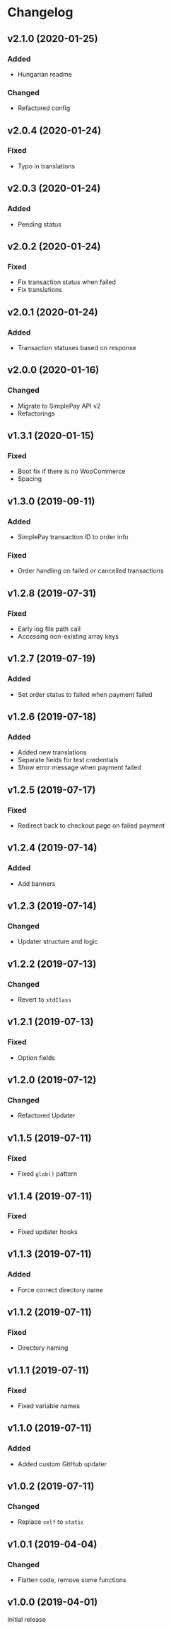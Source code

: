 # Changelog

## v2.1.0 (2020-01-25)
### Added
- Hungarian readme
### Changed
- Refactored config

## v2.0.4 (2020-01-24)
### Fixed
- Typo in translations

## v2.0.3 (2020-01-24)
### Added
- Pending status

## v2.0.2 (2020-01-24)
### Fixed
- Fix transaction status when failed
- Fix translations

## v2.0.1 (2020-01-24)
### Added
- Transaction statuses based on response

## v2.0.0 (2020-01-16)
### Changed
- Migrate to SimplePay API v2
- Refactorings

## v1.3.1 (2020-01-15)
### Fixed
- Boot fix if there is no WooCommerce
- Spacing

## v1.3.0 (2019-09-11)
### Added
- SimplePay transaction ID to order info
### Fixed
- Order handling on failed or cancelled transactions

## v1.2.8 (2019-07-31)
### Fixed
- Early log file path call
- Accessing non-existing array keys

## v1.2.7 (2019-07-19)
### Added
- Set order status to failed when payment failed

## v1.2.6 (2019-07-18)
### Added
- Added new translations
- Separate fields for test credentials
- Show error message when payment failed

## v1.2.5 (2019-07-17)
### Fixed
- Redirect back to checkout page on failed payment

## v1.2.4 (2019-07-14)
### Added
- Add banners

## v1.2.3 (2019-07-14)
### Changed
- Updater structure and logic

## v1.2.2 (2019-07-13)
### Changed
- Revert to `stdClass`

## v1.2.1 (2019-07-13)
### Fixed
- Option fields

## v1.2.0 (2019-07-12)
### Changed
- Refactored Updater

## v1.1.5 (2019-07-11)
### Fixed
- Fixed `glob()` pattern

## v1.1.4 (2019-07-11)
### Fixed
- Fixed updater hooks

## v1.1.3 (2019-07-11)
### Added
- Force correct directory name

## v1.1.2 (2019-07-11)
### Fixed
- Directory naming

## v1.1.1 (2019-07-11)
### Fixed
- Fixed variable names

## v1.1.0 (2019-07-11)
### Added
- Added custom GitHub updater

## v1.0.2 (2019-07-11)
### Changed
- Replace `self` to `static`

## v1.0.1 (2019-04-04)
### Changed
- Flatten code, remove some functions

## v1.0.0 (2019-04-01)
Initial release
